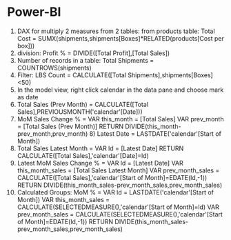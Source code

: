 # Power-BI
1) DAX for multiply 2 measures from 2 tables: 
from products table: Total Cost = SUMX(shipments,shipments[Boxes]*RELATED(products[Cost per box]))
2) division: Profit % = DIVIDE([Total Profit],[Total Sales])
3) Number of records in a table: Total Shipments = COUNTROWS(shipments)
4) Filter: LBS Count = CALCULATE([Total Shipments],shipments[Boxes]<50)
5) In the model view, right click calendar in the data pane and choose mark as date
6) Total Sales (Prev Month) = CALCULATE([Total Sales],PREVIOUSMONTH('calendar'[Date]))
7) MoM Sales Change % = 
        VAR this_month = [Total Sales]
        VAR prev_month = [Total Sales (Prev Month)]
    RETURN 
        DIVIDE(this_month-prev_month,prev_month)
   8) Latest Date = LASTDATE('calendar'[Start of Month])
9) Total Sales Latest Month = 
        VAR ld = [Latest Date]
    RETURN
        CALCULATE([Total Sales],'calendar'[Date]=ld)
10) Latest MoM Sales Change % = 
        VAR ld = [Latest Date]
        VAR this_month_sales = [Total Sales Latest Month]
        VAR prev_month_sales = CALCULATE([Total Sales],'calendar'[Start of Month]=EDATE(ld,-1))
    RETURN DIVIDE(this_month_sales-prev_month_sales,prev_month_sales)
11) Calculated Groups:
    MoM % = 
        VAR ld = LASTDATE('calendar'[Start of Month])
        VAR this_month_sales = CALCULATE(SELECTEDMEASURE(),'calendar'[Start of Month]=ld)
        VAR prev_month_sales = CALCULATE(SELECTEDMEASURE(),'calendar'[Start of Month]=EDATE(ld,-1))
    RETURN DIVIDE(this_month_sales-prev_month_sales,prev_month_sales)
